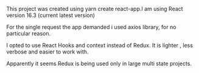 This project was created using yarn create react-app.I am using React version 16.3 (current latest version)

For the single request the app demanded i used axios library, for no particular reason.

I opted to use React Hooks and context instead of Redux. It is lighter , less verbose and easier to work with. 

Apparently it seems Redux is being used only in large multi state projects.